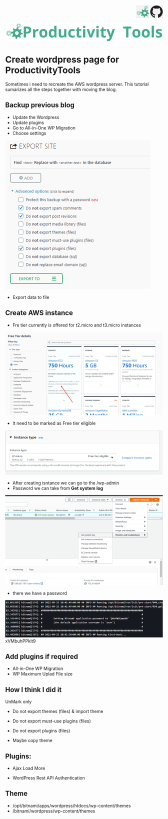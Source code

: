 <!--Category:Article,Azure--> 
 <p align="right">
    <a href="http://productivitytools.tech/"><img src="Images/Header/ProductivityTools_green_40px_2.png" /><a> 
    <a href="https://github.com/pwujczyk/ProductivityTools.Articles"><img src="Images/Header/Github_border_40px.png" /></a>
</p>
<p align="center">
    <a href="http://productivitytools.tech/">
        <img src='Images/Header/LogoTitle_green_500px.png' />
    </a>
</p>

# Create wordpress page for ProductivityTools


Sometimes i need to recreate the AWS wordpress server. This tutorial sumarizes all the steps together with moving the blog.
<!--more-->

## Backup previous blog
- Update the Wordpress
- Update plugins
- Go to All-in-One WP Migration
- Choose settings
<!--og-image-->
![](Images/2022-09-24-14-08-07.png)

- Export data to file



## Create AWS instance
- Fre tier currently is offered for t2.micro and t3.micro instances

![](Images/2022-09-23-13-51-43.png)

- It need to be marked as Free tier eligible

![](Images/2022-11-03-13-18-38.png)

- After creating isntance we can go to the /wp-admin 
- Password we can take from **Get system log**

![](Images/2022-09-23-13-53-57.png)

- there we have a password

![](Images/2022-09-23-13-54-30.png)
xVMbuhPPklt9

## Add plugins if required
- All-in-One WP Migration
- WP Maximum Uplad File size


## How I think I did it
UnMark only 
- Do not export themes (files) & import theme
- Do not export must-use plugins (files) 
- Do not export plugins (files) 

- Maybe copy theme




## Plugins:
- Ajax Load More


- WordPress Rest API Authentication



## Theme
- /opt/bitnami/apps/wordpress/htdocs/wp-content/themes
- /bitnami/wordpress/wp-content/themes

